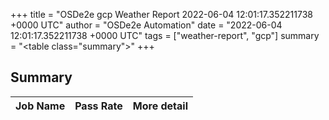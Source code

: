 +++
title = "OSDe2e gcp Weather Report 2022-06-04 12:01:17.352211738 +0000 UTC"
author = "OSDe2e Automation"
date = "2022-06-04 12:01:17.352211738 +0000 UTC"
tags = ["weather-report", "gcp"]
summary = "<table class=\"summary\"></table>"
+++
## Summary

| Job Name | Pass Rate | More detail |
|----------|-----------|-------------|




